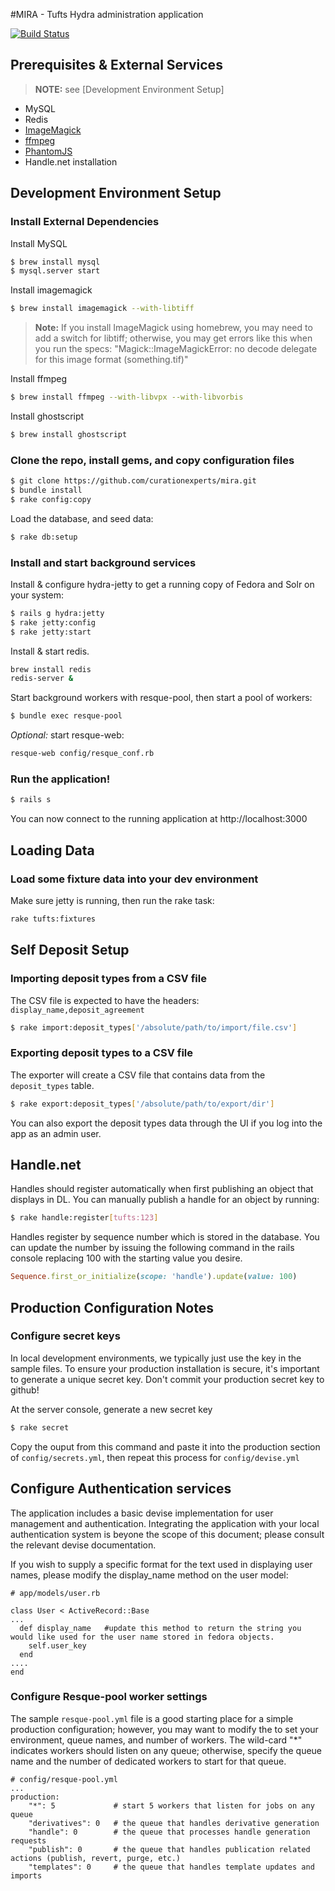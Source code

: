 #MIRA - Tufts Hydra administration application

[![Build Status](https://travis-ci.org/curationexperts/mira.svg?branch=master)](https://travis-ci.org/curationexperts/mira)


## Prerequisites & External Services
> **NOTE:** see [Development Environment Setup]
* MySQL
* Redis
* [ImageMagick](http://www.imagemagick.org/)
* [ffmpeg](http://www.ffmpeg.org/)
* [PhantomJS](https://github.com/teampoltergeist/poltergeist#installing-phantomjs)
* Handle.net installation

## Development Environment Setup

### Install External Dependencies
Install MySQL

```bash
$ brew install mysql
$ mysql.server start
```

Install imagemagick
```bash
$ brew install imagemagick --with-libtiff
```

> **Note:**  If you install ImageMagick using homebrew, you may need to add a switch for libtiff; otherwise,
you may get errors like this when you run the specs:
"Magick::ImageMagickError: no decode delegate for this image format (something.tif)"

Install ffmpeg
```bash
$ brew install ffmpeg --with-libvpx --with-libvorbis
```

Install ghostscript
```bash
$ brew install ghostscript
```

### Clone the repo, install gems, and copy configuration files
```bash
$ git clone https://github.com/curationexperts/mira.git
$ bundle install
$ rake config:copy
```

Load the database, and seed data:
```bash
$ rake db:setup
```

### Install and start background services
Install & configure hydra-jetty to get a running copy of Fedora and Solr on your system:
```bash
$ rails g hydra:jetty
$ rake jetty:config
$ rake jetty:start
```

Install & start redis.
```bash
brew install redis
redis-server &
```

Start background workers with resque-pool, then start a pool of workers:
```bash
$ bundle exec resque-pool 
```

*Optional:* start resque-web:
```bash
resque-web config/resque_conf.rb
```

### Run the application!
```bash
$ rails s
```
You can now connect to the running application at http://localhost:3000

## Loading Data

### Load some fixture data into your dev environment

Make sure jetty is running, then run the rake task:

```bash
rake tufts:fixtures
```

## Self Deposit Setup
### Importing deposit types from a CSV file

The CSV file is expected to have the headers:  
` display_name,deposit_agreement `

```bash
$ rake import:deposit_types['/absolute/path/to/import/file.csv']
```

### Exporting deposit types to a CSV file

The exporter will create a CSV file that contains data from the `deposit_types` table.

```bash
$ rake export:deposit_types['/absolute/path/to/export/dir']
```

You can also export the deposit types data through the UI if you log into the app as an admin user.

## Handle.net

Handles should register automatically when first publishing an object that displays in DL. You can manually publish a handle for an object by running:

```bash
$ rake handle:register[tufts:123]
```

Handles register by sequence number which is stored in the database. You can update the number by issuing the following command in the rails console replacing 100 with the starting value you desire.

```ruby
Sequence.first_or_initialize(scope: 'handle').update(value: 100)
```


## Production Configuration Notes

### Configure secret keys
In local development environments, we typically just use the key in the sample files.
To ensure your production installation is secure, it's important to generate a unique secret key.
Don't commit your production secret key to github!

At the server console, generate a new secret key
```bash
$ rake secret
```

Copy the ouput from this command and paste it into the production section of `config/secrets.yml`,
then repeat this process for `config/devise.yml`

## Configure Authentication services
The application includes a basic devise implementation for user management and authentication.  Integrating the
application with your local authentication system is beyone the scope of this document; please consult the
relevant devise documentation.

If you wish to supply a specific format for the text used in displaying user names, please modify the display_name
method on the user model:
```text
# app/models/user.rb

class User < ActiveRecord::Base
...
  def display_name   #update this method to return the string you would like used for the user name stored in fedora objects.
    self.user_key
  end
....
end

```

### Configure Resque-pool worker settings
The sample `resque-pool.yml` file is a good starting place for a simple production configuration;
however, you may want to modify the  to set your environment, queue names, and number of workers.
The wild-card "*" indicates workers should listen on any queue; otherwise, specify the queue name
and the number of dedicated workers to start for that queue.
```text
# config/resque-pool.yml
...
production:
    "*": 5             # start 5 workers that listen for jobs on any queue
    "derivatives": 0   # the queue that handles derivative generation
    "handle": 0        # the queue that processes handle generation requests
    "publish": 0       # the queue that handles publication related actions (publish, revert, purge, etc.)
    "templates": 0     # the queue that handles template updates and imports
```


